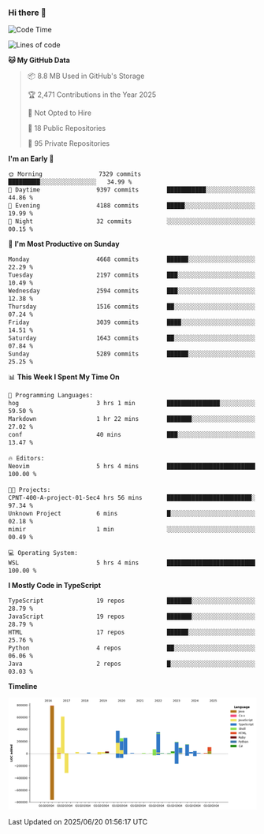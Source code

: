 ### Hi there 👋

<!--
**Clumsy-Coder/Clumsy-Coder** is a ✨ _special_ ✨ repository because its `README.md` (this file) appears on your GitHub profile.

Here are some ideas to get you started:

- 🔭 I’m currently working on ...
- 🌱 I’m currently learning ...
- 👯 I’m looking to collaborate on ...
- 🤔 I’m looking for help with ...
- 💬 Ask me about ...
- 📫 How to reach me: ...
- 😄 Pronouns: ...
- ⚡ Fun fact: ...
-->

<!-- anmol098/waka-readme-stats -->
<!--START_SECTION:waka-->
![Code Time](http://img.shields.io/badge/Code%20Time-1%2C275%20hrs%2019%20mins-blue)

![Lines of code](https://img.shields.io/badge/From%20Hello%20World%20I%27ve%20Written-3.6%20million%20lines%20of%20code-blue)

**🐱 My GitHub Data** 

> 📦 8.8 MB Used in GitHub's Storage 
 > 
> 🏆 2,471 Contributions in the Year 2025
 > 
> 🚫 Not Opted to Hire
 > 
> 📜 18 Public Repositories 
 > 
> 🔑 95 Private Repositories 
 > 
**I'm an Early 🐤** 

```text
🌞 Morning                7329 commits        █████████░░░░░░░░░░░░░░░░   34.99 % 
🌆 Daytime                9397 commits        ███████████░░░░░░░░░░░░░░   44.86 % 
🌃 Evening                4188 commits        █████░░░░░░░░░░░░░░░░░░░░   19.99 % 
🌙 Night                  32 commits          ░░░░░░░░░░░░░░░░░░░░░░░░░   00.15 % 
```
📅 **I'm Most Productive on Sunday** 

```text
Monday                   4668 commits        ██████░░░░░░░░░░░░░░░░░░░   22.29 % 
Tuesday                  2197 commits        ███░░░░░░░░░░░░░░░░░░░░░░   10.49 % 
Wednesday                2594 commits        ███░░░░░░░░░░░░░░░░░░░░░░   12.38 % 
Thursday                 1516 commits        ██░░░░░░░░░░░░░░░░░░░░░░░   07.24 % 
Friday                   3039 commits        ████░░░░░░░░░░░░░░░░░░░░░   14.51 % 
Saturday                 1643 commits        ██░░░░░░░░░░░░░░░░░░░░░░░   07.84 % 
Sunday                   5289 commits        ██████░░░░░░░░░░░░░░░░░░░   25.25 % 
```


📊 **This Week I Spent My Time On** 

```text
💬 Programming Languages: 
hog                      3 hrs 1 min         ███████████████░░░░░░░░░░   59.50 % 
Markdown                 1 hr 22 mins        ███████░░░░░░░░░░░░░░░░░░   27.02 % 
conf                     40 mins             ███░░░░░░░░░░░░░░░░░░░░░░   13.47 % 

🔥 Editors: 
Neovim                   5 hrs 4 mins        █████████████████████████   100.00 % 

🐱‍💻 Projects: 
CPNT-400-A-project-01-Sec4 hrs 56 mins       ████████████████████████░   97.34 % 
Unknown Project          6 mins              █░░░░░░░░░░░░░░░░░░░░░░░░   02.18 % 
mimir                    1 min               ░░░░░░░░░░░░░░░░░░░░░░░░░   00.49 % 

💻 Operating System: 
WSL                      5 hrs 4 mins        █████████████████████████   100.00 % 
```

**I Mostly Code in TypeScript** 

```text
TypeScript               19 repos            ███████░░░░░░░░░░░░░░░░░░   28.79 % 
JavaScript               19 repos            ███████░░░░░░░░░░░░░░░░░░   28.79 % 
HTML                     17 repos            ██████░░░░░░░░░░░░░░░░░░░   25.76 % 
Python                   4 repos             ██░░░░░░░░░░░░░░░░░░░░░░░   06.06 % 
Java                     2 repos             █░░░░░░░░░░░░░░░░░░░░░░░░   03.03 % 
```



**Timeline**

![Lines of Code chart](https://raw.githubusercontent.com/Clumsy-Coder/Clumsy-Coder/main/assets/bar_graph.png)


 Last Updated on 2025/06/20 01:56:17 UTC
<!--END_SECTION:waka-->
